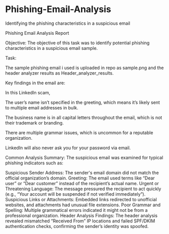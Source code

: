 # Phishing-Email-Analysis
Identifying the phishing characteristics  in a suspicious email

Phishing Email Analysis Report

Objective:
The objective of this task was to identify potential phishing characteristics in a suspicious email sample.

Task:

The sample phishing email i used is uploaded in repo as sample.png and the header analyzer results as Header_analyzer_results.

Key findings in the email are:

In this LinkedIn scam,

The user’s name isn’t specified in the greeting, which means it’s likely sent to multiple email addresses in bulk. 

The business name is in all capital letters throughout the email, which is not their trademark or branding. 

There are multiple grammar issues, which is uncommon for a reputable organization. 

LinkedIn will also never ask you for your password via email.


Common Analysis Summary:
The suspicious email was examined for typical phishing indicators such as:

Suspicious Sender Address: The sender's email domain did not match the official organization’s domain.
Greeting: The email used terms like “Dear user” or “Dear customer” instead of the recipient’s actual name.
Urgent or Threatening Language: The message pressured the recipient to act quickly (e.g., “Your account will be suspended if not verified immediately”).
Suspicious Links or Attachments: Embedded links redirected to unofficial websites, and attachments had unusual file extensions.
Poor Grammar and Spelling: Multiple grammatical errors indicated it might not be from a professional organization.
Header Analysis Findings: The header analysis revealed mismatched “Received From” IP locations and failed SPF/DKIM authentication checks, confirming the sender’s identity was spoofed.

